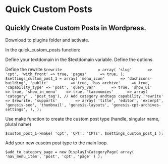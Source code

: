 # Quick Custom Posts

## Quickly Create Custom Posts in Wordpress.


Download to plugins folder and activate.

In the quick_custom_posts function:

Define your textdomain in the $textdomain variable.
Define the options.

Define the rewrite
`$rewrite                = array(
	'slug'       => 'cpt',
	'with_front' => true,
	'pages'      => true,
);
$settings_custom_post_1 = array(
	'menu_icon'       => 'dashicons-building',
	'public'          => true,
	'has_archive'     => true,
	'capability_type' => 'post',
	'query_var'       => true,
	'show_ui'         => true,
	'show_in_menu'    => true,
	'taxonomies'      => array( 'category' , 'post_tag'), // Add category andtags capability
	'rewrite'         => $rewrite,
	'supports'        => array(
		'title',
		'editor',
		'excerpt',
		'genesis-seo',
		'thumbnail',
		'genesis-layouts',
		'genesis-cpt-archives-settings',
	),
);`

Use make function to create the custom post type (handle, singular name, plural name)

`$custom_post_1->make( 'cpt', 'CPT', 'CPTs', $settings_custom_post_1 );`


Add your new cusotm post type to the main loop.

`$add_to_category_page = new DisplayInCategoryPage( array(
	'nav_menu_item',
	'post',
	'cpt',
	'page'
) );`



